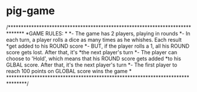 # pig-game
/******************************************************************************
*GAME RULES:
*
*- The game has 2 players, playing in rounds
*- In each turn, a player rolls a dice as many times as he whishes. Each result *get added to his ROUND score
*- BUT, if the player rolls a 1, all his ROUND score gets lost. After that, it's *the next player's turn
*- The player can choose to 'Hold', which means that his ROUND score gets added *to his GLBAL score. After that, it's the next player's turn
*- The first player to reach 100 points on GLOBAL score wins the game
*
*******************************************************************************/
